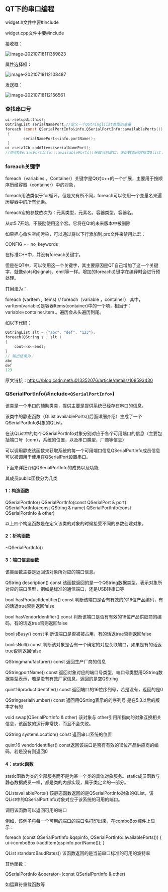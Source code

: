##  QT下的串口编程

widget.h文件中要#include<QSerialPort>

widget.cpp文件中要#include <QSerialPortInfo>

 接收框：

![image-20210718111359823](https://gitee.com/hgchshs/markdown-table/raw/master/img/20210718111402.png)

属性选择框：

![image-20210718112108487](https://gitee.com/hgchshs/markdown-table/raw/master/img/20210718112110.png)

发送框：

![image-20210718112156561](https://gitee.com/hgchshs/markdown-table/raw/master/img/20210718112157.png)



### 查找串口号

~~~c
ui->setupUi(this);
QStringList serialNamePort;//定义一个QStringliist类型的变量
foreach (const QSerialPortInfo&info,QSerialPortInfo::availablePorts())
 {
        serialNamePort<<info.portName();
 }
ui->seialCb->addItems(serialNamePort);
//使用QSerialPortInfo:::availablePorts()获取当前串口，该函数返回容器类Qlist，用Qt定义的关键字foreach遍历容器Qlist里的串口信息，并将串口信息放到QStringList的类对象serialNamePort，显示到ui的串口组件。
~~~

### foreach关键字

foreach（variables ，Container）关键字是Qt对c++的一个扩展，主要用于按顺序历经容器（container）中的对象，

foreach用法类似于for循环，但是又有所不同，foreach可以使用一个变量名来遍历容器中的所有元素。

foreach宏的参数依次为：元素类型，元素名，容器类型，容器名。

 

从qt5.7开始，不鼓励使用这个宏。它将在Qt的未来版本中被删除

如果担心命名空间污染，可以通过将以下行添加到.pro文件来禁用此宏：

CONFIG += no_keywords

 

在标准C++中，并没有foreach关键字。

但是在QT中，可以使用这一个关键字，其主要原因是QT自己增加了这一个关键字，就像slots和signals、emit等一样。增加的foreach关键字在编译时会进行预处理。

其用法为：

foreach (varItem , Items)  // foreach（variable ，container）
其中，varItem(variable)是容器Items(container)中的一个项，相当于：variable=container.item 。遍历会从头遍历到尾。

如以下代码：

~~~c
QStringList slt = {"abc", "def", "123"};
foreach(QString s , slt )
{
    cout<<s<<endl;
}
// 输出结果为：
abc
def 
123
~~~

原文链接：https://blog.csdn.net/u013352076/article/details/108593430

### QSerialPortInfo(#include`<QSerialPortInfo>`)

该类是一个串口的辅助类类，提供主要是提供系统已经存在串口的信息。

该类中的静态函数（QList<QSerialPortInfo> availablePorts()后面详细介绍）生成了一个QSerialPortInfo对象的QList。

在该QList中的每个QSerialPortInfo对象分别对应于各个可用端口的信息（主要包括端口号（com），系统的位置，以及串口类型，厂商等信息）

可以调用静态该函数来获取系统的每一个可用端口信息QSerialPortInfo成员信息可以被调用于使用在QSerialPort设置串口。

下面来详细介绍QSerialPortInfo的成员以及功能

其成员public函数分为几类

####  1：构造函数

QSerialPortInfo()
QSerialPortInfo(const QSerialPort & port)
QSerialPortInfo(const QString & name)
QSerialPortInfo(const QSerialPortInfo & other)

以上四个构造函数是在定义该类的对象的时候接受不同的参数创建对象。

####  2：析构函数

~QSerialPortInfo()  

#### 3：端口信息函数

该类函数主要是返回该对象所对应的端口信息。

QString description() const   该函数返回的是一个QString数据类型，表示对象所对应的端口类型，例如是标准的通信端口，还是USB转串口等

bool hasProductIdentifier() const 判断该端口是否有有效的的16位产品编码，有的话返true否则返回false

bool hasVendorIdentifier() const 判断该端口是否有有效的16位产品供应商的编码，有的话返true否则返回false

boolisBusy() const  判断该端口是否被被占用，有的话返true否则返回false

boolisNull() const  判断该对象是否有一个确定的对应关联端口，如果是有的话返true否则返回false

QStringmanufacturer() const  返回生产厂商的信息

QStringportName() const  返回对象对应的端口号类型，端口号类型用QString数据类型表示，若是没有有效厂家信息，返回的是空QString

quint16productIdentifier() const  返回端口的16位序列号，若是没有，返回的是0

QStringserialNumber() const  返回用QSrting表示的的序列号  是在5.3以后的版本才有的

void swap(QSerialPortInfo & other) 该对象与 other引用所指向的对象互换相关信息，该函数的运行非常快，而且不会失败。

QString systemLocation() const  返回串口系统的位置

quint16 vendorIdentifier() const返回该端口是否有有效的16位产品供应商的编码，若是没有则返回0

#### 4：static函数

static函数为类的全部服务而不是为某一个类的具体对象服务。static成员函数与静态数据成员一样，都是类的内部实现，属于类定义的一部分。

QList<QSerialPortInfo>availablePorts()   该静态函数返回的是QSerialPortInfo对象的QList，该QList中的QSerialPortInfo对象对应于该系统的可用的端口。

调用该函数可以返回可用的端口

例如，该例子将每一个可用的端口的端口名打印出来，在comboBox控件上显示：



 foreach (const QSerialPortInfo &qspinfo, QSerialPortInfo::availablePorts())
  {
    ui->comboBox->addItem(qspinfo.portName());
  }  

QList<qint32>  standardBaudRates()  该函数返回的是当前串口标准的可用的波特率



其他函数：

QSerialPortInfo &operator=(const QSerialPortInfo & other)

如运算符重载函数等